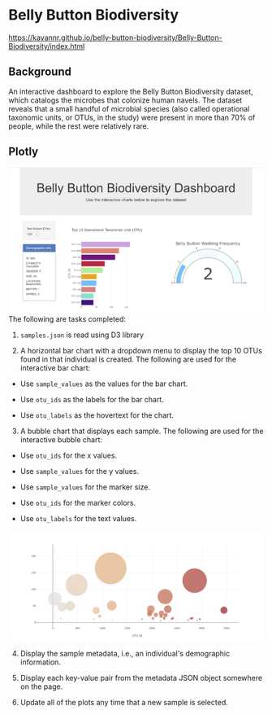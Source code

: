 # Belly Button Biodiversity

https://kayannr.github.io/belly-button-biodiversity/Belly-Button-Biodiversity/index.html

## Background
An interactive dashboard to explore the Belly Button Biodiversity dataset, which catalogs the microbes that colonize human navels. The dataset reveals that a small handful of microbial species (also called operational taxonomic units, or OTUs, in the study) were present in more than 70% of people, while the rest were relatively rare.

## Plotly
 ![bar Chart](Belly-Button-Biodiversity/Images/1.PNG)
The following are tasks completed: 
1.  `samples.json` is read using D3 library

2. A horizontal bar chart with a dropdown menu to display the top 10 OTUs found in that individual is created. The following are used for the interactive bar chart: 

* Use `sample_values` as the values for the bar chart.

* Use `otu_ids` as the labels for the bar chart.

* Use `otu_labels` as the hovertext for the chart.
3. A bubble chart that displays each sample. The following are used for the interactive bubble chart: 

* Use `otu_ids` for the x values.

* Use `sample_values` for the y values.

* Use `sample_values` for the marker size.

* Use `otu_ids` for the marker colors.

* Use `otu_labels` for the text values.

![Bubble Chart](Belly-Button-Biodiversity/Images/2.PNG)

4. Display the sample metadata, i.e., an individual's demographic information.

5. Display each key-value pair from the metadata JSON object somewhere on the page.

6. Update all of the plots any time that a new sample is selected.

